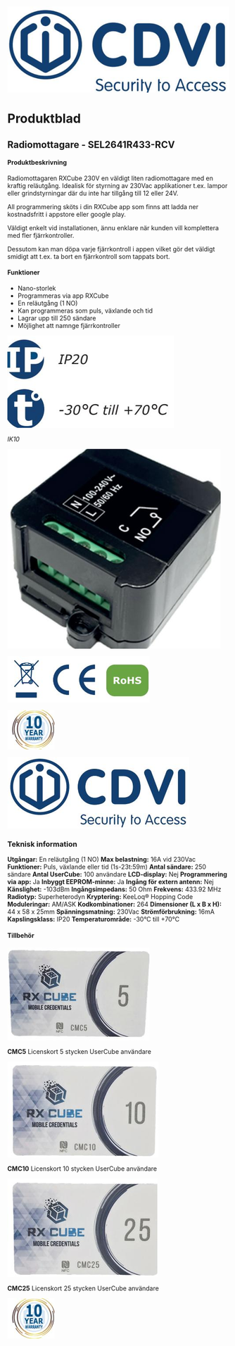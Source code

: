 ![](_page_0_Picture_0.jpeg)

# **Produktblad**

## **Radiomottagare - SEL2641R433-RCV**

#### **Produktbeskrivning**

Radiomottagaren RXCube 230V en väldigt liten radiomottagare med en kraftig reläutgång. Idealisk för styrning av 230Vac applikationer t.ex. lampor eller grindstyrningar där du inte har tillgång till 12 eller 24V.

All programmering sköts i din RXCube app som finns att ladda ner kostnadsfritt i appstore eller google play.

Väldigt enkelt vid installationen, ännu enklare när kunden vill komplettera med fler fjärrkontroller.

Dessutom kan man döpa varje fjärrkontroll i appen vilket gör det väldigt smidigt att t.ex. ta bort en fjärrkontroll som tappats bort.

#### **Funktioner**

- Nano-storlek
- Programmeras via app RXCube
- En reläutgång (1 NO)
- Kan programmeras som puls, växlande och tid
- Lagrar upp till 250 sändare
- Möjlighet att namnge fjärrkontroller

![](_page_0_Picture_15.jpeg)

*IK10*

![](_page_0_Picture_16.jpeg)

![](_page_0_Picture_18.jpeg)

![](_page_0_Picture_20.jpeg)

![](_page_1_Picture_0.jpeg)

### **Teknisk information**

**Utgångar:** En reläutgång (1 NO) **Max belastning:** 16A vid 230Vac **Funktioner:** Puls, växlande eller tid (1s-23t:59m) **Antal sändare:** 250 sändare **Antal UserCube:** 100 användare **LCD-display:** Nej **Programmering via app:** Ja **Inbyggt EEPROM-minne:** Ja **Ingång för extern antenn:** Nej **Känslighet:** -103dBm **Ingångsimpedans:** 50 Ohm **Frekvens:** 433.92 MHz **Radiotyp:** Superheterodyn **Kryptering:** KeeLoq® Hopping Code **Moduleringar:** AM/ASK **Kodkombinationer:** 264 **Dimensioner (L x B x H):** 44 x 58 x 25mm **Spänningsmatning:** 230Vac **Strömförbrukning:** 16mA **Kapslingsklass:** IP20 **Temperaturområde:** -30°C till +70°C

#### **Tillbehör**

![](_page_1_Picture_4.jpeg)

**CMC5** Licenskort 5 stycken UserCube användare

![](_page_1_Picture_6.jpeg)

**CMC10** Licenskort 10 stycken UserCube användare

![](_page_1_Picture_8.jpeg)

**CMC25** Licenskort 25 stycken UserCube användare

![](_page_1_Picture_12.jpeg)